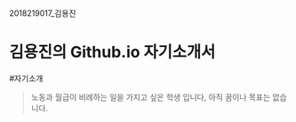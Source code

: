 <!DOCTYPE html>
<htm1>
<head>
<meta charset="utf-8">
2018219017_김용진
</head>
<body>
<h1>김용진의 Github.io 자기소개서</h1>
#자기소개
  
> 노동과 월급이 비례하는 일을 가지고 싶은 학생 입니다, 아직 꿈이나 목표는 없습니다.
<body>
</htm1>
